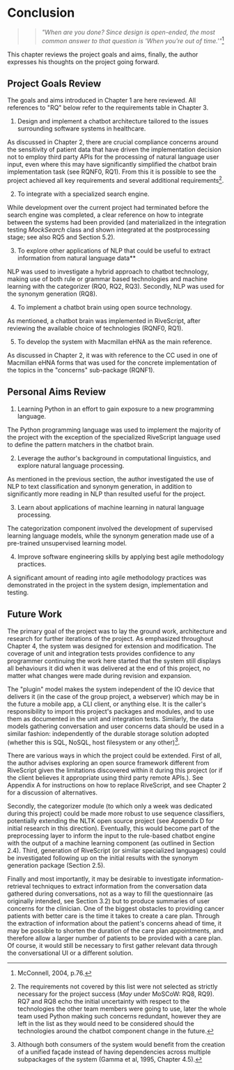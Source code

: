 # Conclusion

>> *"When are you done? Since design is open-ended, the most common answer to that
>> question is 'When you're out of time.'"*[^connell]

[^connell]: McConnell, 2004, p.76.

This chapter reviews the project goals and aims, finally, the author expresses
his thoughts on the project going forward.

## Project Goals Review

The goals and aims introduced in Chapter 1 are here reviewed.
All references to "RQ" below refer to the requirements
table in Chapter 3.

1. Design and implement a chatbot architecture tailored to the issues surrounding
software systems in healthcare.

As discussed in Chapter 2, there are crucial compliance concerns around the sensitivity
of patient data that have driven the implementation decision not to employ third
party APIs for the processing of natural language user input, even where this
may have significantly simplified the chatbot brain implementation task (see RQNF0, RQ1).
From this it is possible to see the project achieved all key requirements and
several additional requirements[^missedreqs].

2. To integrate with a specialized search engine.

While development over the current project had terminated before the search engine
was completed, a clear reference on how to integrate between the systems had
been provided (and materialized in the integration testing *MockSearch* class
and shown integrated at the postprocessing stage; see also RQ5 and Section 5.2).

3. To explore other applications of NLP that could be useful to extract information from natural language data**

NLP was used to investigate a hybrid approach to chatbot
technology, making use of both rule or grammar based technologies and machine
learning with the categorizer (RQ0, RQ2, RQ3). Secondly, NLP was used for the synonym generation (RQ8).

4. To implement a chatbot brain using open source technology.

As mentioned, a chatbot brain was implemented in RiveScript, after reviewing
the available choice of technologies (RQNF0, RQ1).

5. To develop the system with Macmillan eHNA as the main reference.

As discussed in Chapter 2, it was with reference to the CC used in one of Macmillan
eHNA forms that was used for the concrete implementation of the topics in the
"concerns" sub-package (RQNF1).

[^missedreqs]: The requirements not covered by this list were not selected as strictly necessary
for the project success (*May* under MoSCoW: RQ8, RQ9).
RQ7 and RQ8 echo the initial uncertainty with respect to the
technologies the other team members were going to use, later the whole team used
Python making such concerns redundant, however they are left in the list as they
would need to be considered should the technologies around the chatbot component
change in the future.

## Personal Aims Review

1. Learning Python in an effort to gain exposure to a new programming language.

The Python programming language was used to implement the majority of the project
with the exception of the specialized RiveScript language used to define the
pattern matchers in the chatbot brain.

2. Leverage the author's background in computational linguistics, and explore
natural language processing.

As mentioned in the previous section, the author investigated the use of NLP
to text classification and synonym generation, in addition to significantly
more reading in NLP than resulted useful for the project.

3. Learn about applications of machine learning in natural language processing.

The categorization component involved the development of supervised learning
language models, while the synonym generation made use of a pre-trained unsupervised
learning model.

4. Improve software engineering skills by applying best agile methodology practices.

A significant amount of reading into agile methodology practices was demonstrated in the
project in the system design, implementation and testing.

## Future Work

The primary goal of the project was to lay the ground work, architecture and
research for further iterations of the project. As emphasized throughout Chapter 4,
the system was designed for extension and modification. The coverage of unit and
integration tests provides confidence to any programmer continuing the work here
started that the system still displays all behaviours it did when it was delivered
at the end of this project, no matter what changes were made during revision and
expansion.

The "plugin" model makes the system independent of the IO device that delivers it
(in the case of the group project, a webserver) which may be in the future a mobile app,
a CLI client, or anything else. It is the caller's
responsibility to import this project's packages and modules, and to use them
as documented in the unit and integration tests. Similarly, the data models gathering conversation and
user concerns data should be used in a similar fashion: independently of the
durable storage solution adopted (whether this is SQL, NoSQL, host filesystem
or any other)[^facade].

[^facade]:  Although both consumers of the
system would benefit from the creation of a unified façade instead of having dependencies
across multiple subpackages of the system (Gamma et al, 1995, Chapter 4.5).  

There are various ways in which the project could be extended. First of all,
the author advises exploring an open source framework different from RiveScript
given the limitations discovered within it during this project (or if the client believes
it appropriate using third party remote APIs.). See Appendix A
for instructions on how to replace RiveScript, and
see Chapter 2 for a discussion of alternatives.

Secondly, the categorizer module (to which only a week was dedicated during this
project) could be made more robust to use sequence classifiers, potentially
extending the NLTK open source project (see Appendix D for
initial research in this direction). Eventually, this would become part of the
preprocessing layer to inform the input to the rule-based chatbot engine with the
output of a machine learning component (as outlined in Section 2.4).
Third, generation of RiveScript (or similar specialized languages) could be investigated
following up on the initial results with the synonym generation package (Section 2.5).

Finally and most importantly, it may be desirable to investigate information-retrieval techniques to
extract information from the conversation data gathered during conversations,
not as a way to fill the questionnaire (as originally intended, see Section 3.2)
but to produce summaries of user concerns for the clinician.
One of the biggest obstacles to providing cancer patients with better care is the
time it takes to create a care plan. Through the extraction
of information about the patient's concerns ahead of time, it may be possible
to shorten the duration of the care plan appointments, and therefore allow
a larger number of patients to be provided with a care plan. Of course, it would
still be necessary to first gather relevant data through the conversational UI
or a different solution.
